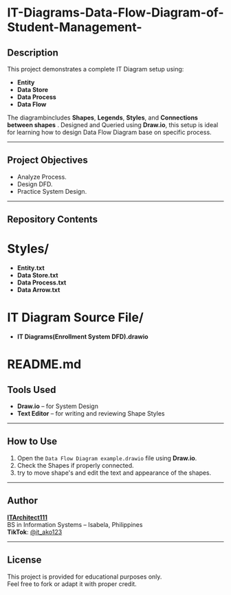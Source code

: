 # IT-Diagrams-Data-Flow-Diagram-of-Student-Management-

## Description
This project demonstrates a complete IT Diagram setup using:
- **Entity**
- **Data Store**
- **Data Process**
- **Data Flow**

The diagrambincludes **Shapes**, **Legends**, **Styles**, and **Connections between shapes** . Designed and Queried using **Draw.io**, this setup is ideal for learning how to design Data Flow Diagram base on specific process.

---

## Project Objectives
- Analyze Process.
- Design DFD.
- Practice System Design.

---

## Repository Contents

# Styles/
- **Entity.txt**
- **Data Store.txt**
- **Data Process.txt**
- **Data Arrow.txt**

# IT Diagram Source File/
- **IT Diagrams(Enrollment System DFD).drawio**
  
# README.md

## Tools Used
- **Draw.io** – for System Design
- **Text Editor** – for writing and reviewing Shape Styles 

---

## How to Use
1. Open the `Data Flow Diagram example.drawio` file using **Draw.io**.
2. Check the Shapes if properly connected.
3. try to move shape's and edit the text and appearance of the shapes.


---

## Author
**[ITArchitect111](https://github.com/ITArchitect111)**  
BS in Information Systems – Isabela, Philippines  
**TikTok**: [@it_ako123](https://www.tiktok.com/@it_ako123)

---

## License
This project is provided for educational purposes only.  
Feel free to fork or adapt it with proper credit.
